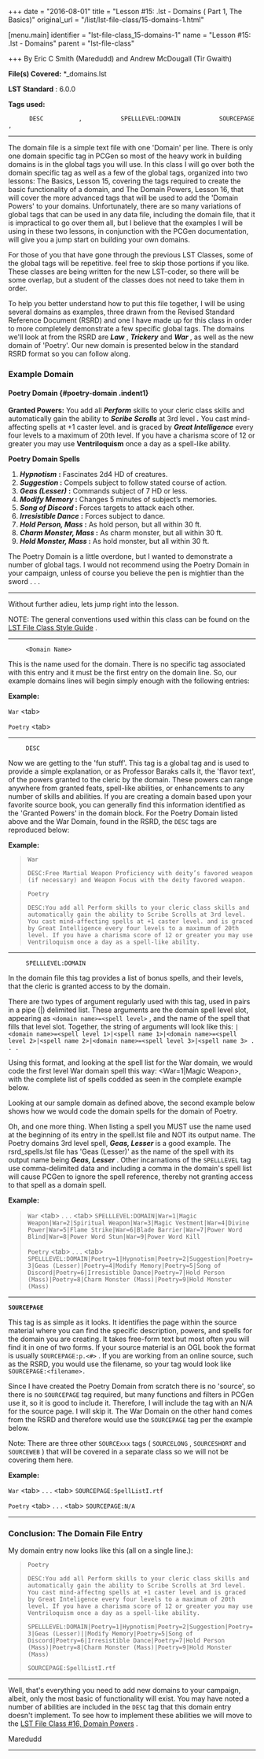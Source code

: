 +++
date = "2016-08-01"
title = "Lesson #15: .lst - Domains ( Part 1, The Basics)"
original_url = "/list/lst-file-class/15-domains-1.html"

[menu.main]
    identifier = "lst-file-class_15-domains-1"
    name = "Lesson #15: .lst - Domains"
    parent = "lst-file-class"
    
+++
By Eric C Smith (Maredudd) and Andrew McDougall (Tir Gwaith)

**File(s) Covered:** \*\_domains.lst

**LST Standard** : 6.0.0

**Tags used:**

`      DESC          ,           SPELLLEVEL:DOMAIN           SOURCEPAGE          ,`

------------------------------------------------------------------------

The domain file is a simple text file with one 'Domain' per line. There
is only one domain specific tag in PCGen so most of the heavy work in
building domains is in the global tags you will use. In this class I
will go over both the domain specific tag as well as a few of the global
tags, organized into two lessons: The Basics, Lesson 15, covering the
tags required to create the basic functionality of a domain, and The
Domain Powers, Lesson 16, that will cover the more advanced tags that
will be used to add the 'Domain Powers' to your domains. Unfortunately,
there are so many variations of global tags that can be used in any data
file, including the domain file, that it is impractical to go over them
all, but I believe that the examples I will be using in these two
lessons, in conjunction with the PCGen documentation, will give you a
jump start on building your own domains.

For those of you that have gone through the previous LST Classes, some
of the global tags will be repetitive. feel free to skip those portions
if you like. These classes are being written for the new LST-coder, so
there will be some overlap, but a student of the classes does not need
to take them in order.

To help you better understand how to put this file together, I will be
using several domains as examples, three drawn from the Revised Standard
Reference Document (RSRD) and one I have made up for this class in order
to more completely demonstrate a few specific global tags. The domains
we'll look at from the RSRD are ***Law*** , ***Trickery*** and ***War***
, as well as the new domain of 'Poetry'. Our new domain is presented
below in the standard RSRD format so you can follow along.

### Example Domain

#### Poetry Domain {#poetry-domain .indent1}

**Granted Powers:** You add all ***Perform*** skills to your cleric
class skills and automatically gain the ability to ***Scribe Scrolls***
at 3rd level ***.*** You cast mind-affecting spells at +1 caster level.
and is graced by ***Great Intelligence*** every four levels to a maximum
of 20th level. If you have a charisma score of 12 or greater you may use
**Ventriloquism** once a day as a spell-like ability.

**Poetry Domain Spells**

1.  ***Hypnotism*** **:** Fascinates 2d4 HD of creatures.
2.  ***Suggestion* :** Compels subject to follow stated course
    of action.
3.  ***Geas (Lesser)*** **:** Commands subject of 7 HD or less.
4.  ***Modify Memory* :** Changes 5 minutes of subject’s memories.
5.  ***Song of Discord* :** Forces targets to attack each other.
6.  ***Irresistible Dance*** **:** Forces subject to dance.
7.  ***Hold Person, Mass* :** As hold person, but all within 30 ft.
8.  ***Charm Monster, Mass* :** As charm monster, but all within 30 ft.
9.  ***Hold Monster, Mass* :** As hold monster, but all within 30 ft.

The Poetry Domain is a little overdone, but I wanted to demonstrate a
number of global tags. I would not recommend using the Poetry Domain in
your campaign, unless of course you believe the pen is mightier than the
sword . . .

------------------------------------------------------------------------

Without further adieu, lets jump right into the lesson.

NOTE: The general conventions used within this class can be found on the
[LST File Class Style Guide](/list/lst-file-class/style-guide.html) .

------------------------------------------------------------------------

`      <Domain Name>     `

This is the name used for the domain. There is no specific tag
associated with this entry and it must be the first entry on the domain
line. So, our example domains lines will begin simply enough with the
following entries:

**Example:**

`War` &lt;tab&gt;

`Poetry` &lt;tab&gt;

------------------------------------------------------------------------

`      DESC     `

Now we are getting to the 'fun stuff'. This tag is a global tag and is
used to provide a simple explanation, or as Professor Baraks calls it,
the 'flavor text', of the powers granted to the cleric by the domain.
These powers can range anywhere from granted feats, spell-like
abilities, or enhancements to any number of skills and abilities. If you
are creating a domain based upon your favorite source book, you can
generally find this information identified as the 'Granted Powers' in
the domain block. For the Poetry Domain listed above and the War Domain,
found in the RSRD, the `DESC` tags are reproduced below:

**Example:**

> `War`
>
> `DESC:Free Martial Weapon Proficiency with deity’s favored weapon (if necessary) and Weapon Focus with the deity favored weapon.`

> `Poetry`
>
> `DESC:You add all Perform skills to your cleric class skills and automatically gain the ability to Scribe Scrolls at 3rd level. You cast mind-affecting spells at +1 caster level. and is graced by Great Intelligence every four levels to a maximum of 20th level. If you have a charisma score of 12 or greater you may use Ventriloquism once a day as a spell-like ability.`

------------------------------------------------------------------------

`      SPELLLEVEL:DOMAIN     `

In the domain file this tag provides a list of bonus spells, and their
levels, that the cleric is granted access to by the domain.

There are two types of argument regularly used with this tag, used in
pairs in a pipe (|) delimited list. These arguments are the domain spell
level slot, appearing as `<domain name>=<spell level>` , and the name of
the spell that fills that level slot. Together, the string of arguments
will look like this:
`|<domain name>=<spell level 1>|<spell name 1>|<domain name>=<spell level 2>|<spell name 2>|<domain name>=<spell level 3>|<spell name 3> . . .`

Using this format, and looking at the spell list for the War domain, we
would code the first level War domain spell this way: &lt;War=1|Magic
Weapon&gt;, with the complete list of spells codded as seen in the
complete example below.

Looking at our sample domain as defined above, the second example below
shows how we would code the domain spells for the domain of Poetry.

Oh, and one more thing. When listing a spell you MUST use the name used
at the beginning of its entry in the spell.lst file and NOT its output
name. The Poetry domains 3rd level spell, ***Geas, Lesser*** is a good
example. The rsrd\_spells.lst file has 'Geas (Lesser)' as the name of
the spell with its output name being ***Geas, Lesser*** . Other
incarnations of the `SPELLLEVEL` tag use comma-delimited data and
including a comma in the domain's spell list will cause PCGen to ignore
the spell reference, thereby not granting access to that spell as a
domain spell.

**Example:**

> `War` &lt;tab&gt; . . . &lt;tab&gt;
> `SPELLLEVEL:DOMAIN|War=1|Magic Weapon|War=2|Spiritual Weapon|War=3|Magic Vestment|War=4|Divine Power|War=5|Flame Strike|War=6|Blade Barrier|War=7|Power Word Blind|War=8|Power Word Stun|War=9|Power Word Kill`
>
> `Poetry` &lt;tab&gt; . . . &lt;tab&gt;
> `SPELLLEVEL:DOMAIN|Poetry=1|Hypnotism|Poetry=2|Suggestion|Poetry=3|Geas (Lesser)|Poetry=4|Modify Memory|Poetry=5|Song of Discord|Poetry=6|Irresistible Dance|Poetry=7|Hold Person (Mass)|Poetry=8|Charm Monster (Mass)|Poetry=9|Hold Monster (Mass)`

------------------------------------------------------------------------

**`SOURCEPAGE`**

This tag is as simple as it looks. It identifies the page within the
source material where you can find the specific description, powers, and
spells for the domain you are creating. It takes free-form text but most
often you will find it in one of two forms. If your source material is
an OGL book the format is usually `SOURCEPAGE:p.<#>` . If you are
working from an online source, such as the RSRD, you would use the
filename, so your tag would look like `SOURCEPAGE:<filename>.`

Since I have created the Poetry Domain from scratch there is no
'source', so there is no `SOURCEPAGE` tag required, but many functions
and filters in PCGen use it, so it is good to include it. Therefore, I
will include the tag with an N/A for the source page. I will skip it.
The War Domain on the other hand comes from the RSRD and therefore would
use the `SOURCEPAGE` tag per the example below.

Note: There are three other `SOURCExxx` tags ( `SOURCELONG` ,
`SOURCESHORT` and `SOURCEWEB` ) that will be covered in a separate class
so we will not be covering them here.

**Example:**

`War` &lt;tab&gt; . . . &lt;tab&gt; `SOURCEPAGE:SpellListI.rtf`

`Poetry` &lt;tab&gt; . . . &lt;tab&gt; `SOURCEPAGE:N/A`

------------------------------------------------------------------------

### Conclusion: The Domain File Entry

My domain entry now looks like this (all on a single line.):

> `Poetry`
>
> `DESC:You add all Perform skills to your cleric class skills and automatically gain the ability to Scribe Scrolls at 3rd level. You cast mind-affectng spells at +1 caster level and is graced by Great Inteligence every four levels to a maximum of 20th level. If you have a charisma score of 12 or greater you may use Ventriloquism once a day as a spell-like ability.`
>
> `SPELLLEVEL:DOMAIN|Poetry=1|Hypnotism|Poetry=2|Suggestion|Poetry=3|Geas (Lesser)||Modify Memory|Poetry=5|Song of Discord|Poetry=6|Irresistible Dance|Poetry=7|Hold Person (Mass)|Poetry=8|Charm Monster (Mass)|Poetry=9|Hold Monster (Mass)`
>
> `SOURCEPAGE:SpellListI.rtf`
>
------------------------------------------------------------------------

Well, that's everything you need to add new domains to your campaign,
albeit, only the most basic of functionality will exist. You may have
noted a number of abilities are included in the `DESC` tag that this
domain entry doesn't implement. To see how to implement these abilities
we will move to the [LST File Class \#16, Domain
Powers](/list/lst-file-class/16-domains-2.html) .

Maredudd

------------------------------------------------------------------------




